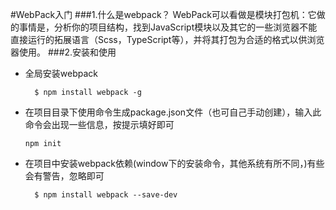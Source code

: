 #WebPack入门
###1.什么是webpack？
WebPack可以看做是模块打包机：它做的事情是，分析你的项目结构，找到JavaScript模块以及其它的一些浏览器不能直接运行的拓展语言（Scss，TypeScript等），并将其打包为合适的格式以供浏览器使用。
###2.安装和使用
* 全局安装webpack

		$ npm install webpack -g
*	在项目目录下使用命令生成package.json文件（也可自己手动创建），输入此命令会出现一些信息，按提示填好即可

 		npm init
* 在项目中安装webpack依赖(window下的安装命令，其他系统有所不同，)有些会有警告，忽略即可

	 	$ npm install webpack --save-dev
